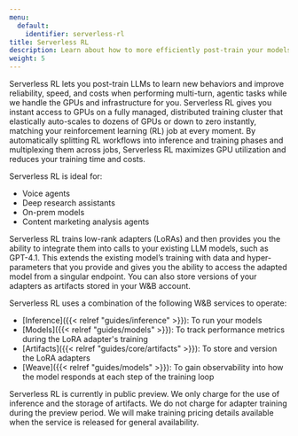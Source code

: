```yaml
---
menu:
  default:
    identifier: serverless-rl
title: Serverless RL
description: Learn about how to more efficiently post-train your models using reinforcement learning.
weight: 5
---
```


Serverless RL lets you post-train LLMs to learn new behaviors and improve reliability, speed, and costs when performing multi-turn, agentic tasks while we handle the GPUs and infrastructure for you. Serverless RL gives you instant access to GPUs on a fully managed, distributed training cluster that elastically auto-scales to dozens of GPUs or down to zero instantly, matching your reinforcement learning (RL) job at every moment. By automatically splitting RL workflows into inference and training phases and multiplexing them across jobs, Serverless RL maximizes GPU utilization and reduces your training time and costs.

Serverless RL is ideal for:
* Voice agents
* Deep research assistants
* On-prem models
* Content marketing analysis agents

Serverless RL trains low-rank adapters (LoRAs) and then provides you the ability to integrate them into calls to your existing LLM models, such as GPT-4.1. This extends the existing model’s training with data and hyper-parameters that you provide and gives you the ability to access the adapted model from a singular endpoint. You can also store versions of your adapters as artifacts stored in your W&B account.

Serverless RL uses a combination of the following W&B services to operate:

* [Inference]({{< relref "guides/inference" >}}): To run your models
* [Models]({{< relref "guides/models" >}}): To track performance metrics during the LoRA adapter's training
* [Artifacts]({{< relref "guides/core/artifacts" >}}): To store and version the LoRA adapters
* [Weave]({{< relref "guides/models" >}}): To gain observability into how the model responds at each step of the training loop

Serverless RL is currently in public preview. We only charge for the use of inference and the storage of artifacts. We do not charge for adapter training during the preview period. We will make training pricing details available when the service is released for general availability. 
